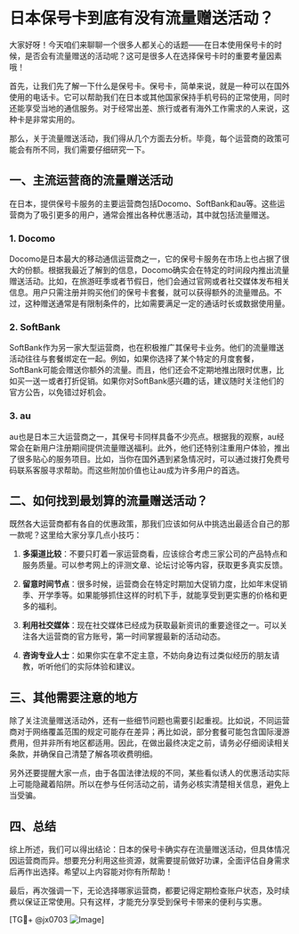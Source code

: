 # 日本保号卡到底有没有流量赠送活动？

大家好呀！今天咱们来聊聊一个很多人都关心的话题——在日本使用保号卡的时候，是否会有流量赠送的活动呢？这可是很多人在选择保号卡时的重要考量因素哦！

首先，让我们先了解一下什么是保号卡。保号卡，简单来说，就是一种可以在国外使用的电话卡。它可以帮助我们在日本或其他国家保持手机号码的正常使用，同时还能享受当地的通信服务。对于经常出差、旅行或者有海外工作需求的人来说，这种卡是非常实用的。

那么，关于流量赠送活动，我们得从几个方面去分析。毕竟，每个运营商的政策可能会有所不同，我们需要仔细研究一下。

## 一、主流运营商的流量赠送活动

在日本，提供保号卡服务的主要运营商包括Docomo、SoftBank和au等。这些运营商为了吸引更多的用户，通常会推出各种优惠活动，其中就包括流量赠送。

### 1. Docomo
Docomo是日本最大的移动通信运营商之一，它的保号卡服务在市场上也占据了很大的份额。根据我最近了解到的信息，Docomo确实会在特定的时间段内推出流量赠送活动。比如，在旅游旺季或者节假日，他们会通过官网或者社交媒体发布相关信息。用户只需注册并购买他们的保号卡套餐，就可以获得额外的流量赠品。不过，这种赠送通常是有限制条件的，比如需要满足一定的通话时长或数据使用量。

### 2. SoftBank
SoftBank作为另一家大型运营商，也在积极推广其保号卡业务。他们的流量赠送活动往往与套餐绑定在一起。例如，如果你选择了某个特定的月度套餐，SoftBank可能会赠送你额外的流量。而且，他们还会不定期地推出限时优惠，比如买一送一或者打折促销。如果你对SoftBank感兴趣的话，建议随时关注他们的官方公告，以免错过好机会。

### 3. au
au也是日本三大运营商之一，其保号卡同样具备不少亮点。根据我的观察，au经常会在新用户注册期间提供流量赠送福利。此外，他们还特别注重用户体验，推出了很多贴心的服务项目。比如，当你在国外遇到紧急情况时，可以通过拨打免费号码联系客服寻求帮助。而这些附加价值也让au成为许多用户的首选。

## 二、如何找到最划算的流量赠送活动？

既然各大运营商都有各自的优惠政策，那我们应该如何从中挑选出最适合自己的那一款呢？这里给大家分享几点小技巧：

1. **多渠道比较**：不要只盯着一家运营商看，应该综合考虑三家公司的产品特点和服务质量。可以参考网上的评测文章、论坛讨论等内容，获取更多真实反馈。
   
2. **留意时间节点**：很多时候，运营商会在特定时期加大促销力度，比如年末促销季、开学季等。如果能够抓住这样的时机下手，就能享受到更实惠的价格和更多的福利。

3. **利用社交媒体**：现在社交媒体已经成为获取最新资讯的重要途径之一。可以关注各大运营商的官方账号，第一时间掌握最新的活动动态。

4. **咨询专业人士**：如果你实在拿不定主意，不妨向身边有过类似经历的朋友请教，听听他们的实际体验和建议。

## 三、其他需要注意的地方

除了关注流量赠送活动外，还有一些细节问题也需要引起重视。比如说，不同运营商对于网络覆盖范围的规定可能存在差异；再比如说，部分套餐可能包含国际漫游费用，但并非所有地区都适用。因此，在做出最终决定之前，请务必仔细阅读相关条款，并确保自己清楚了解各项收费明细。

另外还要提醒大家一点，由于各国法律法规的不同，某些看似诱人的优惠活动实际上可能隐藏着陷阱。所以在参与任何活动之前，请务必核实清楚相关信息，避免上当受骗。

## 四、总结

综上所述，我们可以得出结论：日本的保号卡确实存在流量赠送活动，但具体情况因运营商而异。想要充分利用这些资源，就需要提前做好功课，全面评估自身需求后再作出选择。希望以上内容能对你有所帮助！

最后，再次强调一下，无论选择哪家运营商，都要记得定期检查账户状态，及时续费以保证正常使用。只有这样，才能充分享受到保号卡带来的便利与实惠。

[TG💪+ @jx0703 ![Image](https://github.com/user-attachments/assets/dbca1d08-cadb-493c-b0ec-ad6f7a83f270)]
